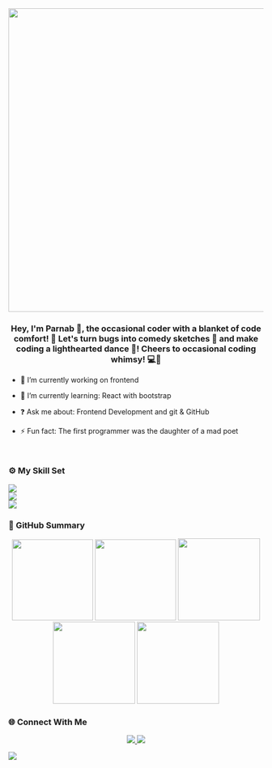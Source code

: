 <div align="center">
<img src="https://user-images.githubusercontent.com/74038190/226190894-18e959ba-d458-4a94-ac44-790190f2a947.gif" align="center" height="" width="600" />
</div>  
  

### <div align="center">Hey, I'm Parnab 🐐, the occasional coder with a blanket of code comfort! 🤥 Let's turn bugs into comedy sketches 📐 and make coding a lighthearted dance 🕺! Cheers to occasional coding whimsy! 💻👾</div>  
  

- 🔭 I’m currently working on frontend 
  

- 🌱 I’m currently learning: React with bootstrap  
  

- ❓ Ask me about: Frontend Development and git & GitHub 
  

- ⚡ Fun fact: The first programmer was the daughter of a mad poet 
  

<br/>  

### ⚙️ My Skill Set

<p align="center">
  <a href="https://skillicons.dev">
    <div>
      <img src="https://skillicons.dev/icons?i=html,css,js,bootstrap,tailwind,react&theme=light" />
    </div>
    <div>
      <img src="https://skillicons.dev/icons?i=java,c,python&theme=light" />
    </div>
    <div>
      <img src="https://skillicons.dev/icons?i=windows,linux,git,github,vscode&theme=light" />
    </div>
  </a>
</p>  

### 📝 GitHub Summary  
<div align="center">
   <img height="160em" src="http://github-profile-summary-cards.vercel.app/api/cards/profile-details?username=Parnab03&theme=solarized" />
   <img height="160em" src="http://github-profile-summary-cards.vercel.app/api/cards/repos-per-language?username=Parnab03&theme=solarized&exclude={exclude}" />
   <img height="162em" src="http://github-profile-summary-cards.vercel.app/api/cards/most-commit-language?username=Parnab03&theme=solarized&exclude={exclude}" />
   <img height="162em" src="http://github-profile-summary-cards.vercel.app/api/cards/stats?username=Parnab03&theme=solarized" />
   <img height="162em" src="http://github-profile-summary-cards.vercel.app/api/cards/productive-time?username=Parnab03&theme=solarized&utcOffset=5.3" /><br>
  </div>

### 🌐 Connect With Me

<p align="center">
  <a href="https://www.linkedin.com/in/parnab-bagchi-072966251" target="_blank">
    <img src="https://skillicons.dev/icons?i=linkedin" />
  </a>
  <a href="https://x.com/parnab_bagchi" target="_blank">
    <img src="https://skillicons.dev/icons?i=twitter" />
  </a>
</p> 
  
<div align="left">
<img src="https://komarev.com/ghpvc/?username=Parnab03&&style=flat-square" align="center" />
</div> 
